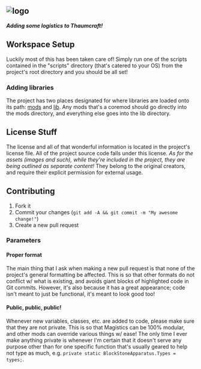 ![logo](http://i1064.photobucket.com/albums/u370/MegaT145/Magistics/magistics_banner.png)
---

**_Adding some logistics to Thaumcraft!_**

## Workspace Setup
Luckily most of this has been taken care of! Simply run one of the scripts contained in the "scripts" directory (that's catered to your OS) from the project's root directory and you should be all set!

### Adding libraries
The project has two places designated for where libraries are loaded onto its path: [mods](https://github.com/T145/magistics/tree/master/eclipse/mods) and [lib](https://github.com/T145/magistics/tree/master/lib). Any mods that's a coremod should go directly into the mods directory, and everything else goes into the lib directory.

## License Stuff
The license and all of that wonderful information is located in the project's license file. All of the project source code falls under this license. *As for the assets (images and such), while they're included in the project, they are being outlined as separate content!* They belong to the original creators, and require their explicit permission for external usage.

## Contributing
1. Fork it
2. Commit your changes (`git add -A && git commit -m "My awesome change!"`)
3. Create a new pull request

### Parameters

#### Proper format
The main thing that I ask when making a new pull request is that none of the project's general formatting be affected. This is so that other formats do not conflict w/ what is existing, and avoids giant blocks of highlighted code in Git commits. However, it's also because it has a great appearance; code isn't meant to just be functional, it's meant to look good too!

#### Public, public, public!
Whenever new variables, classes, etc. are added to code, please make sure that they are not private. This is so that Magistics can be 100% modular, and other mods can override various things w/ ease! The only time I ever make anything private is whenever I'm certain that it doesn't serve any purpose other than for one specific function that's usually geared to help not type as much, e.g. `private static BlockStoneApparatus.Types = types;`.